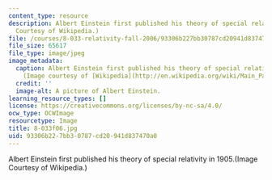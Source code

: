 ```yaml
---
content_type: resource
description: Albert Einstein first published his theory of special relativity in 1905.(Image
  Courtesy of Wikipedia.)
file: /courses/8-033-relativity-fall-2006/93306b227bb30787cd20941d837470a0_8-033f06.jpg
file_size: 65617
file_type: image/jpeg
image_metadata:
  caption: Albert Einstein first published his theory of special relativity in 1905.
    (Image courtesy of [Wikipedia](http://en.wikipedia.org/wiki/Main_Page).)
  credit: ''
  image-alt: A picture of Albert Einstein.
learning_resource_types: []
license: https://creativecommons.org/licenses/by-nc-sa/4.0/
ocw_type: OCWImage
resourcetype: Image
title: 8-033f06.jpg
uid: 93306b22-7bb3-0787-cd20-941d837470a0
---
```

Albert Einstein first published his theory of special relativity in 1905.(Image Courtesy of Wikipedia.)
